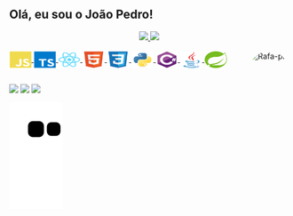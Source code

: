 ## Olá, eu sou o João Pedro!

<div align="center">
  <a href="https://github.com/jaotz">
  <img height="170em" src="https://github-readme-stats.vercel.app/api?username=jaotz&show_icons=true&theme=github_dark&include_all_commits=true&count_private=true"/>
  <img height="170em" src="https://github-readme-stats.vercel.app/api/top-langs/?username=jaotz&layout=compact&langs_count=7&theme=github_dark"/>
</div>
  
<div style="display: inline_block"><br>
  <img align="center" alt="Rafa-Js" height="30" width="40" src="https://raw.githubusercontent.com/devicons/devicon/master/icons/javascript/javascript-plain.svg">
  <img align="center" alt="Rafa-Ts" height="30" width="40" src="https://raw.githubusercontent.com/devicons/devicon/master/icons/typescript/typescript-plain.svg">
  
  <img align="center" alt="Rafa-React" height="30" width="40" src="https://raw.githubusercontent.com/devicons/devicon/master/icons/react/react-original.svg">
  <img align="center" alt="Rafa-HTML" height="30" width="40" src="https://raw.githubusercontent.com/devicons/devicon/master/icons/html5/html5-original.svg">
  <img align="center" alt="Rafa-CSS" height="30" width="40" src="https://raw.githubusercontent.com/devicons/devicon/master/icons/css3/css3-original.svg">
  <img align="center" alt="Rafa-Python" height="30" width="40" src="https://raw.githubusercontent.com/devicons/devicon/master/icons/python/python-original.svg">
  <img align="center" alt="Rafa-Csharp" height="30" width="40" src="https://raw.githubusercontent.com/devicons/devicon/master/icons/csharp/csharp-original.svg">
  <img align="center" alt="Rafa-Csharp" height="30" width="40" src="https://raw.githubusercontent.com/devicons/devicon/master/icons/java/java-original.svg">
  <img align="center" alt="Rafa-Csharp" height="30" width="40" src="https://raw.githubusercontent.com/devicons/devicon/master/icons/spring/spring-original.svg">
  <img align="right" alt="Rafa-pic" height="150" style="border-radius:100px;" src="https://lh3.googleusercontent.com/zVlAqduNBg89eTR0XMmOztR-a6r5DpMJX5LJSnQlxNUjXeE8E4FYGjS_dgnk5oukUA_5wpxCuitLzwk5TFsXVIpHrl3GzLrmUrzOMCrG8rR8MRMeMhaKx0Ts3podZzIwYZxJkEk-EPpLwElFjC7iP4x30tJtBEL99grfoINjDrosJVz5ggwlqx7KZlMzQtk6JRID4nVFwlTWI8r4o6LgzqH-aiQmFKjnzLJBkySZ9cQ1qlOE3Ga3ngZq5LW-JM3qRHZ0YYVNQPYIeem-zI7jk1_JtSSRLWbfdZJUX63lstMD0cTsMktK1xu4f3XmB_lUIREfZCuK6dB4agv7KPRUcqXivOlZuCYDO7G2gB4U4-X-FRCc0edi0ylhQj1Zsdz4wvDv8QDYSwIENlRFXPrISLjqmMYse5KG8wCRGd2hhkaPEaMAg23QlladFmwMTNha2nqSDF60PVDuuSEIYl2OmE5BvpXnEOw48E8Ak_fuMZs43nnwP1yfkoJl6PEHxRcOynfSFOpDD1EGBoTFujQGfYv2ZEruTfrtANsrW8oo8zDeX6TSuWqnytLI-LWvAFFB3P2DbTqnN-JaV_KDdDSmgijE3jx_rHd_dkiXLj-elRWVymJH4rdUEkVLSFSK2DDyVDV1cMeSdHl30fBpS1Cky2g2hm11a296Q83gqrW5YjLuH6FPLgnBfTv1TzlHLDB2vkktPpHv_okcYZs-Y0rWzgAESA=s594-no?authuser=0">
</div>
  
##
 
<div> 
  <a href="https://instagram.com/jao.p_gomes" target="_blank"><img src="https://img.shields.io/badge/-Instagram-%23E4405F?style=for-the-badge&logo=instagram&logoColor=white" target="_blank"></a> 
  <a href = "mailto:codgomes@gmail.com"><img src="https://img.shields.io/badge/-Gmail-%23333?style=for-the-badge&logo=gmail&logoColor=white" target="_blank"></a>
  <a href="https://www.linkedin.com/in/jo%C3%A3o-p-591751113/" target="_blank"><img src="https://img.shields.io/badge/-LinkedIn-%230077B5?style=for-the-badge&logo=linkedin&logoColor=white" target="_blank"></a> 
 
  ![Snake animation](https://github.com/rafaballerini/rafaballerini/blob/output/github-contribution-grid-snake.svg)
 
</div>
